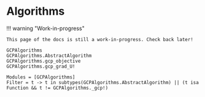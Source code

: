 # Algorithms

!!! warning "Work-in-progress"

    This page of the docs is still a work-in-progress. Check back later!

```@docs
GCPAlgorithms
GCPAlgorithms.AbstractAlgorithm
GCPAlgorithms.gcp_objective
GCPAlgorithms.gcp_grad_U!
```

```@autodocs
Modules = [GCPAlgorithms]
Filter = t -> t in subtypes(GCPAlgorithms.AbstractAlgorithm) || (t isa Function && t != GCPAlgorithms._gcp!)
```
